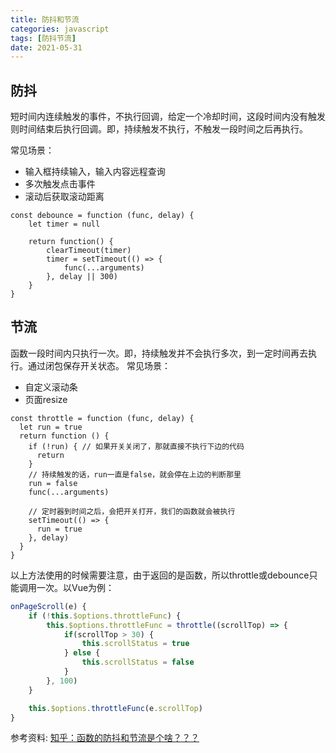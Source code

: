 ```yaml
---
title: 防抖和节流
categories: javascript
tags: [防抖节流]
date: 2021-05-31
--- 
```

## 防抖

短时间内连续触发的事件，不执行回调，给定一个冷却时间，这段时间内没有触发则时间结束后执行回调。即，持续触发不执行，不触发一段时间之后再执行。

常见场景：
* 输入框持续输入，输入内容远程查询
* 多次触发点击事件
* 滚动后获取滚动距离

```
const debounce = function (func, delay) {
    let timer = null

    return function() {
        clearTimeout(timer)
        timer = setTimeout(() => {
            func(...arguments)
        }, delay || 300)
    }
}
```

## 节流

函数一段时间内只执行一次。即，持续触发并不会执行多次，到一定时间再去执行。通过闭包保存开关状态。
常见场景：
* 自定义滚动条
* 页面resize

```
const throttle = function (func, delay) {
  let run = true
  return function () {
    if (!run) { // 如果开关关闭了，那就直接不执行下边的代码
      return
    }
    // 持续触发的话，run一直是false，就会停在上边的判断那里
    run = false 
    func(...arguments)

    // 定时器到时间之后，会把开关打开，我们的函数就会被执行
    setTimeout(() => { 
      run = true
    }, delay)
  }
}
```

以上方法使用的时候需要注意，由于返回的是函数，所以throttle或debounce只能调用一次。以Vue为例：
```javascript
onPageScroll(e) {
	if (!this.$options.throttleFunc) {
		this.$options.throttleFunc = throttle((scrollTop) => {
			if(scrollTop > 30) {
				this.scrollStatus = true
			} else {
				this.scrollStatus = false
			}
		}, 100)
	}

	this.$options.throttleFunc(e.scrollTop)
}
```

参考资料:
[知乎：函数的防抖和节流是个啥？？？](https://zhuanlan.zhihu.com/p/72923073)